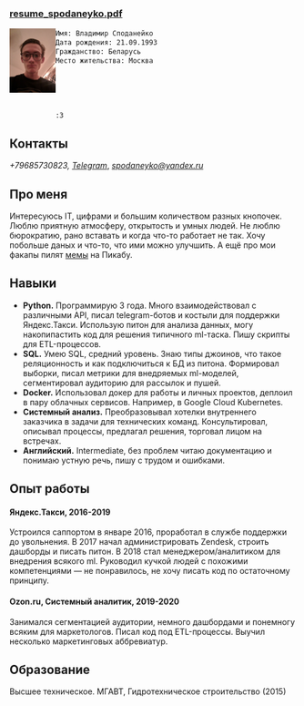 ### [resume_spodaneyko.pdf](https://github.com/meowzth/meowzth.github.io/raw/master/spodaneyko.pdf)

<img align="left" img src="./img.png" width="16%">

	Имя: Владимир Споданейко
	Дата рождения: 21.09.1993
	Гражданство: Беларусь
	Место жительства: Москва





	:3


## Контакты


*+79685730823, [Telegram](https://t.me/meowzaebis)*,
*spodaneyko@yandex.ru*



## Про меня

Интересуюсь IT, цифрами и большим количеством разных кнопочек. Люблю приятную атмосферу, открытость и умных людей. Не люблю бюрократию, рано вставать и когда что-то работает не так. Хочу побольше даных и что-то, что ими можно улучшить. А ещё про мои факапы пилят [мемы](https://pikabu.ru/story/tekhpodderzhka_yandeks_taksi_6109211) на Пикабу.


## Навыки

* **Python.** Программирую 3 года. Много взаимодействовал с различными API, писал telegram-ботов и костыли для поддержки Яндекс.Такси. Использую питон для анализа данных, могу накопипастить код для решения типичного ml-таска. Пишу скрипты для ETL-процессов.
* **SQL.**  Умею SQL, средний уровень. Знаю типы джоинов, что такое реляционность и как подключиться к БД из питона. Формировал выборки, писал метрики для внедряемых ml-моделей, сегментировал аудиторию для рассылок и пушей.
* **Docker.** Использовал докер для работы и личных проектов, деплоил в пару облачных сервисов. Например, в Google Cloud Kubernetes.
* **Системный анализ.** Преобразовывал хотелки внутреннего заказчика в задачи для технических команд. Консультировал, описывал процессы, предлагал решения, торговал лицом на встречах.
* **Английский.** Intermediate, без проблем читаю документацию и понимаю устную речь, пишу с трудом и ошибками.


## Опыт работы
#### Яндекс.Такси, 2016-2019
Устроился саппортом в январе 2016, проработал в службе поддержки до увольнения. В 2017 начал администрировать Zendesk, строить дашборды и писать питон. В 2018 стал менеджером/аналитиком для внедрения всякого ml. Руководил кучкой людей с похожими компетенциями — не понравилось, не хочу писать код по остаточному принципу.

#### Ozon.ru, Сиcтемный аналитик, 2019-2020
Занимался сегментацией аудитории, немного дашбордами и понемногу всяким для маркетологов. Писал код под ETL-процессы. Выучил несколько маркетинговых аббревиатур.

## Образование
Высшее техническое. МГАВТ, Гидротехническое строительство (2015)
